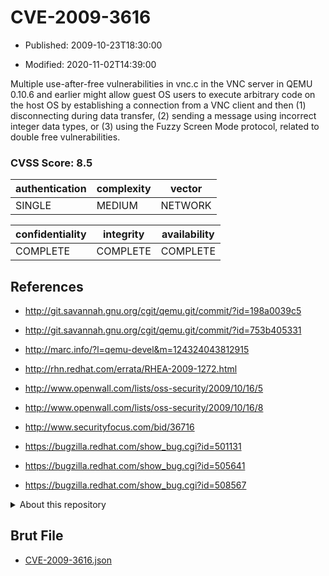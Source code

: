 # CVE-2009-3616

- Published: 2009-10-23T18:30:00

- Modified: 2020-11-02T14:39:00

Multiple use-after-free vulnerabilities in vnc.c in the VNC server in QEMU 0.10.6 and earlier might allow guest OS users to execute arbitrary code on the host OS by establishing a connection from a VNC client and then (1) disconnecting during data transfer, (2) sending a message using incorrect integer data types, or (3) using the Fuzzy Screen Mode protocol, related to double free vulnerabilities.

### CVSS Score: **8.5**

| authentication | complexity | vector |
| --- | --- | --- |
| SINGLE | MEDIUM | NETWORK |

| confidentiality | integrity | availability |
| --- | --- | --- |
| COMPLETE | COMPLETE | COMPLETE |

## References

* http://git.savannah.gnu.org/cgit/qemu.git/commit/?id=198a0039c5

* http://git.savannah.gnu.org/cgit/qemu.git/commit/?id=753b405331

* http://marc.info/?l=qemu-devel&m=124324043812915

* http://rhn.redhat.com/errata/RHEA-2009-1272.html

* http://www.openwall.com/lists/oss-security/2009/10/16/5

* http://www.openwall.com/lists/oss-security/2009/10/16/8

* http://www.securityfocus.com/bid/36716

* https://bugzilla.redhat.com/show_bug.cgi?id=501131

* https://bugzilla.redhat.com/show_bug.cgi?id=505641

* https://bugzilla.redhat.com/show_bug.cgi?id=508567

<details>
<summary>About this repository</summary> 

  This repository is part of the project [Live Hack CVE](https://github.com/Live-Hack-CVE). Main website can be found [www.live-hack.org](https://www.live-hack.org) 
  
  Made by [Sn0wAlice](https://github.com/Sn0wAlice) for the people that care about security and need to have a feed of the latest CVEs. Hope you enjoy it, don't forget to star the repo and follow me on [Twitter](https://twitter.com/Sn0wAlice) and [Github](https://github.com/Sn0wAlice). And that is my [personnal website](https://www.alice-snow.me/)

  - [Home Page](https://github.com/Live-Hack-CVE)
  - [Framework](https://github.com/Live-Hack-CVE/cve-framework)
  - [CVE database](https://github.com/Live-Hack-CVE/full_database)
  - [Changelog](https://github.com/Live-Hack-CVE/Changelog)
</details>

## Brut File

* [CVE-2009-3616.json](https://raw.githubusercontent.com/Live-Hack-CVE/full_database/main/cves/2009/CVE-2009-3616.json)

